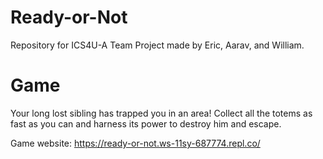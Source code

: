 # Ready-or-Not
Repository for ICS4U-A Team Project made by Eric, Aarav, and William.

# Game
Your long lost sibling has trapped you in an area! Collect all the totems as fast as you can and harness its power to destroy him and escape.

Game website: https://ready-or-not.ws-11sy-687774.repl.co/
